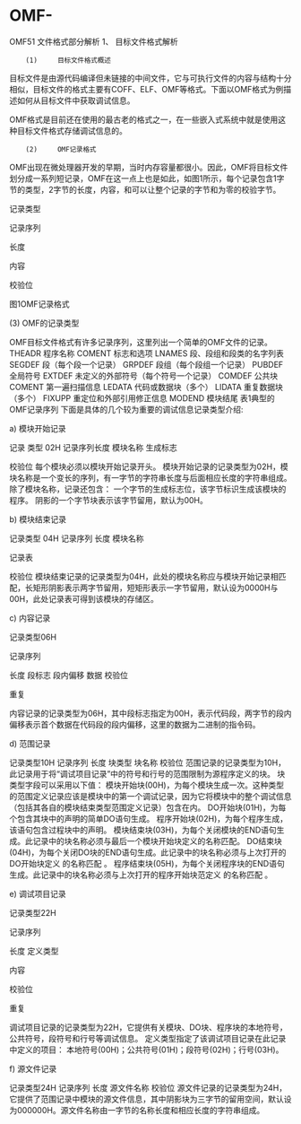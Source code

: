 # OMF-
OMF51 文件格式部分解析
1、  目标文件格式解析

        (1)     目标文件格式概述

目标文件是由源代码编译但未链接的中间文件，它与可执行文件的内容与结构十分相似，目标文件的格式主要有COFF、ELF、OMF等格式。下面以OMF格式为例描述如何从目标文件中获取调试信息。

OMF格式是目前还在使用的最古老的格式之一，在一些嵌入式系统中就是使用这种目标文件格式存储调试信息的。

        (2)     OMF记录格式

OMF出现在微处理器开发的早期，当时内存容量都很小。因此，OMF将目标文件划分成一系列短记录，OMF在这一点上也是如此，如图1所示，每个记录包含1字节的类型，2字节的长度，内容，和可以让整个记录的字节和为零的校验字节。

  
记录类型
  	  
记录序列
  
长度
  	  
内容
  	  
校验位
  
图1OMF记录格式



(3)     OMF的记录类型


OMF目标文件格式有许多记录序列，这里列出一个简单的OMF文件的记录。
THEADR
程序名称
COMENT
标志和选项
LNAMES
段、段组和段类的名字列表
SEGDEF
段（每个段一个记录）
GRPDEF
段组（每个段组一个记录）
PUBDEF
全局符号
EXTDEF
未定义的外部符号（每个符号一个记录）
COMDEF
公共块
COMENT
第一遍扫描信息
LEDATA
代码或数据块（多个）
LIDATA
重复数据块（多个）
FIXUPP
重定位和外部引用修正信息
MODEND
模块结尾
表1典型的OMF记录序列
下面是具体的几个较为重要的调试信息记录类型介绍:


a)      模块开始记录


记录 类型 02H
记录序列长度
模块名称
生成标志

校验位
每个模块必须以模块开始记录开头。
模块开始记录的记录类型为02H，模块名称是一个变长的序列，有一字节的字符串长度与后面相应长度的字符串组成。
除了模块名称，记录还包含：
一个字节的生成标志位，该字节标识生成该模块的程序。
阴影的一个字节块表示该字节留用，默认为00H。


b)      模块结束记录

记录类型 04H
记录序列
长度
模块名称

记录表

校验位
模块结束记录的记录类型为04H，此处的模块名称应与模块开始记录相匹配，长矩形阴影表示两字节留用，短矩形表示一字节留用，默认设为0000H与00H，此处记录表可得到该模块的存储区。


c)      内容记录

  
记录类型06H
  	
记录序列
  
长度
段标志
段内偏移
数据
校验位
  
  	  
  	  
  	  
  	
  
重复
  
  

内容记录的记录类型为06H，其中段标志指定为00H，表示代码段，两字节的段内偏移表示首个数据在代码段的段内偏移，这里的数据为二进制的指令码。


d)      范围记录

记录类型10H
记录序列
长度
块类型
块名称
校验位
范围记录的记录类型为10H，此记录用于将“调试项目记录”中的符号和行号的范围限制为源程序定义的块。
块类型字段可以采用以下值：
模块开始块(00H)，为每个模块生成一次。这种类型的范围定义记录应该是模块中的第一个调试记录，因为它将模块中的整个调试信息（包括其各自的模块结束类型范围定义记录）包含在内。
DO开始块(01H)，为每个包含其块中的声明的简单DO语句生成。
程序开始块(02H)，为每个程序生成，该语句包含过程块中的声明。
模块结束块(03H)，为每个关闭模块的END语句生成。此记录中的块名称必须与最后一个模块开始块定义的名称匹配。
DO结束块(04H)，为每个关闭DO块的END语句生成。此记录中的块名称必须与上次打开的DO开始块定义 的名称匹配 。
程序结束块(05H)，为每个关闭程序块的END语句生成。此记录中的块名称必须与上次打开的程序开始块范定义 的名称匹配 。


e)      调试项目记录

  
记录类型22H
  	
记录序列
  
长度
定义类型
  
内容
  	
校验位
  
  	  
  	  
  	
重复
  
  
调试项目记录的记录类型为22H，它提供有关模块、DO块、程序块的本地符号，公共符号，段符号和行号等调试信息。
定义类型指定了该调试项目记录在此记录中定义的项目：
本地符号(00H)；公共符号(01H)；段符号(02H)；行号(03H)。

f)       源文件记录

记录类型24H
记录序列
长度
源文件名称
校验位
源文件记录的记录类型为24H，它提供了范围记录中模块的源文件信息，其中阴影块为三字节的留用空间，默认设为000000H。源文件名称由一字节的名称长度和相应长度的字符串组成。
